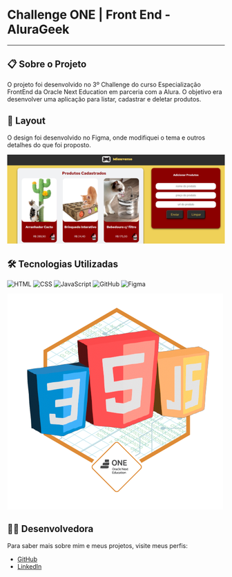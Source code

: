 # Challenge ONE | Front End - AluraGeek

---

## 📋 Sobre o Projeto
O projeto foi desenvolvido no 3º Challenge do curso Especialização FrontEnd da Oracle Next Education em parceria com a Alura. 
O objetivo era desenvolver uma aplicação para listar, cadastrar e deletar produtos.

## 🎨 Layout
O design foi desenvolvido no Figma, onde modifiquei o tema e outros detalhes do que foi proposto.

![Layout do Projeto no Figma](./assets/proj_portfolio.png)

## 🛠️ Tecnologias Utilizadas
![HTML](https://img.shields.io/badge/HTML-E34F26?style=for-the-badge&logo=html5&logoColor=white)
![CSS](https://img.shields.io/badge/CSS-1572B6?style=for-the-badge&logo=css3&logoColor=white)
![JavaScript](https://img.shields.io/badge/JavaScript-F7DF1E?style=for-the-badge&logo=javascript&logoColor=black)
![GitHub](https://img.shields.io/badge/GitHub-181717?style=for-the-badge&logo=github&logoColor=white)
![Figma](https://img.shields.io/badge/Figma-F24E1E?style=for-the-badge&logo=figma&logoColor=white)

![Meu Badge](assets/Badge-AluraGeek.png)

## 👩‍💻 Desenvolvedora
Para saber mais sobre mim e meus projetos, visite meus perfis:
- [GitHub](https://github.com/tetsguitar)
- [LinkedIn](https://www.linkedin.com/mariaesther)
